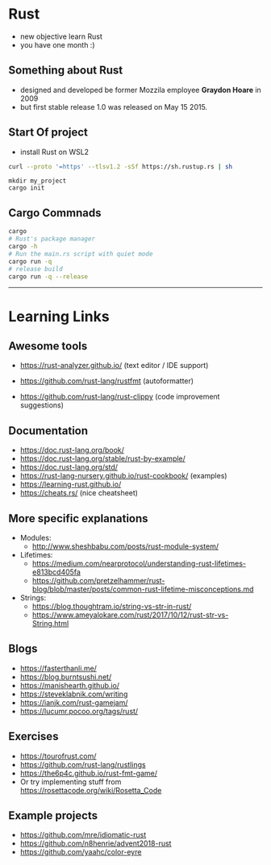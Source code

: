 # Rust

- new objective learn Rust
- you have one month :)

## Something about Rust

- designed and developed be former Mozzila employee **Graydon Hoare** in 2009
- but first stable release 1.0 was released on May 15 2015.

## Start Of project

- install Rust on WSL2

```sh
curl --proto '=https' --tlsv1.2 -sSf https://sh.rustup.rs | sh
```

```shell
mkdir my_project
cargo init
```

## Cargo Commnads

```sh
cargo
# Rust's package manager
cargo -h
# Run the main.rs script with quiet mode
cargo run -q
# release build
cargo run -q --release
```

---

# Learning Links

## Awesome tools

- https://rust-analyzer.github.io/ (text editor / IDE support)

- https://github.com/rust-lang/rustfmt (autoformatter)
- https://github.com/rust-lang/rust-clippy (code improvement suggestions)

## Documentation

- https://doc.rust-lang.org/book/
- https://doc.rust-lang.org/stable/rust-by-example/
- https://doc.rust-lang.org/std/
- https://rust-lang-nursery.github.io/rust-cookbook/ (examples)
- https://learning-rust.github.io/
- https://cheats.rs/ (nice cheatsheet)

## More specific explanations

- Modules:
  - http://www.sheshbabu.com/posts/rust-module-system/
- Lifetimes:
  - https://medium.com/nearprotocol/understanding-rust-lifetimes-e813bcd405fa
  - https://github.com/pretzelhammer/rust-blog/blob/master/posts/common-rust-lifetime-misconceptions.md
- Strings:
  - https://blog.thoughtram.io/string-vs-str-in-rust/
  - https://www.ameyalokare.com/rust/2017/10/12/rust-str-vs-String.html

## Blogs

- https://fasterthanli.me/
- https://blog.burntsushi.net/
- https://manishearth.github.io/
- https://steveklabnik.com/writing
- https://ianjk.com/rust-gamejam/
- https://lucumr.pocoo.org/tags/rust/

## Exercises

- https://tourofrust.com/
- https://github.com/rust-lang/rustlings
- https://the6p4c.github.io/rust-fmt-game/
- Or try implementing stuff from https://rosettacode.org/wiki/Rosetta_Code

## Example projects

- https://github.com/mre/idiomatic-rust
- https://github.com/n8henrie/advent2018-rust
- https://github.com/yaahc/color-eyre

